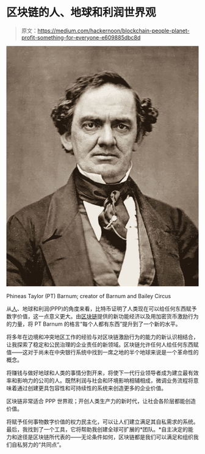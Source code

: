 # 区块链的人、地球和利润世界观

> 原文：<https://medium.com/hackernoon/blockchain-people-planet-profit-something-for-everyone-e609885dbc8d>

![](img/fc776ddb6f67f1ad0fc3164ea15841ef.png)

Phineas Taylor (PT) Barnum; creator of Barnum and Bailey Circus

从[人](https://hackernoon.com/tagged/people)、地球和利润(PPP)的角度来看，比特币证明了人类现在可以给任何东西赋予数字价值，这一点意义更大。由[区块链](https://hackernoon.com/tagged/blockchain)提供的新功能经济以及用加密货币激励行为的力量，将 PT Barnum 的格言“每个人都有东西”提升到了一个新的水平。

将多年在边境和冲突地区工作的经验与对区块链激励行为的能力的新认识相结合，让我探索了稳定和公民治理的企业责任的新领域。区块链允许任何人给任何东西赋值——这对于尚未在中央银行系统中找到一席之地的半个地球来说是一个革命性的概念。

将赚钱与做好地球和人类的事情分割开来，将使下一代行业领导者成为建立最有效率和影响力的公司的人。既然利润与社会和环境影响相辅相成，微调业务流程将意味着通过创建更具包容性和可持续性的系统来创造更多的企业价值。

区块链非常适合 PPP 世界观；开创人类生产力的新时代，让社会各阶层都能创造价值。

将赋予任何事物数字价值的权力民主化，可以让人们建立满足其自私需求的系统。最后，我找到了一个工具，它将帮助我创建全球可扩展的*团队。*自主决定的能力和途径是区块链所代表的——无论条件如何，区块链都是我们可以满足和组织我们自私努力的“共同点”。
